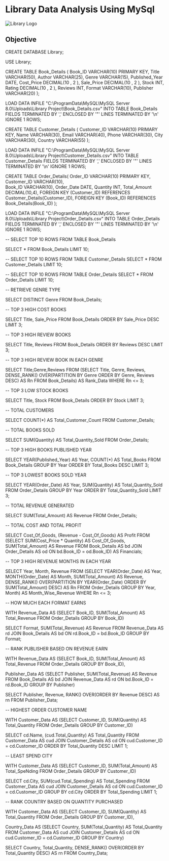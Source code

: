 # Library Data Analysis Using MySql

![Library Logo](https://github.com/Santosh96736/Library_Sql_Project/blob/main/Library_logo.jpg)

## Objective

CREATE DATABASE Library;

USE Library;

CREATE TABLE Book_Details (
    Book_ID VARCHAR(10) PRIMARY KEY,
    Title VARCHAR(50),
    Author VARCHAR(25),
    Genre VARCHAR(15),
    Published_Year DATE,
    Cost_Price DECIMAL(10 , 2 ),
    Sale_Price DECIMAL(10 , 2 ),
    Stock INT,
    Rating DECIMAL(10 , 2 ),
    Reviews INT,
    Format VARCHAR(10),
    Publisher VARCHAR(20)
);


LOAD DATA INFILE "C:\\ProgramData\\MySQL\\MySQL Server 8.0\\Uploads\\Library Project\\Book_Details.csv"
INTO TABLE Book_Details
FIELDS TERMINATED BY ','
ENCLOSED BY '"'
LINES TERMINATED BY '\n'
IGNORE 1 ROWS;


CREATE TABLE Customer_Details (
    Customer_ID VARCHAR(10) PRIMARY KEY,
    Name VARCHAR(30),
    Email VARCHAR(40),
    Phone VARCHAR(30),
    City VARCHAR(30),
    Country VARCHAR(55)
);


LOAD DATA INFILE "C:\\ProgramData\\MySQL\\MySQL Server 8.0\\Uploads\\Library Project\\Customer_Details.csv"
INTO TABLE Customer_Details
FIELDS TERMINATED BY ','
ENCLOSED BY '"'
LINES TERMINATED BY '\n'
IGNORE 1 ROWS;

CREATE TABLE Order_Details(
Order_ID VARCHAR(10) PRIMARY KEY,
Customer_ID VARCHAR(10),	
Book_ID	VARCHAR(10),
Order_Date DATE,
Quantity INT,
Total_Amount DECIMAL(10,4),
FOREIGN KEY (Customer_ID) REFERENCES Customer_Details(Customer_ID),
FOREIGN KEY (Book_ID) REFERENCES Book_Details(Book_ID)
);


LOAD DATA INFILE "C:\\ProgramData\\MySQL\\MySQL Server 8.0\\Uploads\\Library Project\\Order_Details.csv"
INTO TABLE Order_Details
FIELDS TERMINATED BY ','
ENCLOSED BY '"'
LINES TERMINATED BY '\n'
IGNORE 1 ROWS;



-- SELECT TOP 10 ROWS FROM TABLE Book_Details 

SELECT 
    *
FROM
    Book_Details
LIMIT 10; 

-- SELECT TOP 10 ROWS FROM TABLE Customer_Details
SELECT 
    *
FROM
    Customer_Details
LIMIT 10;

-- SELECT TOP 10 ROWS FROM TABLE Order_Details 
SELECT 
    *
FROM
    Order_Details
LIMIT 10;

-- RETRIEVE GENRE TYPE

SELECT DISTINCT
    Genre
FROM
    Book_Details; 

-- TOP 3 HIGH COST BOOKS

SELECT 
    Title, Sale_Price
FROM
    Book_Details
ORDER BY Sale_Price DESC
LIMIT 3; 

-- TOP 3 HIGH REVIEW BOOKS

SELECT 
    Title, Reviews
FROM
    Book_Details
ORDER BY Reviews DESC
LIMIT 3; 

-- TOP 3 HIGH REVIEW BOOK IN EACH GENRE

SELECT Title,Genre,Reviews
FROM (SELECT Title, Genre, Reviews,
	 DENSE_RANK() OVER(PARTITION BY Genre ORDER BY Genre, Reviews DESC) AS Rn
FROM Book_Details) AS Rank_Data
WHERE Rn <= 3;

-- TOP 3 LOW STOCK BOOKS

SELECT 
    Title, Stock
FROM
    Book_Details
ORDER BY Stock
LIMIT 3; 

-- TOTAL CUSTOMERS

SELECT 
    COUNT(*) AS Total_Customer_Count
FROM
    Customer_Details; 
    
-- TOTAL BOOKS SOLD

SELECT 
    SUM(Quantity) AS Total_Quantity_Sold
FROM
    Order_Details;
    
-- TOP 3 HIGH BOOKS PUBLISHED YEAR

SELECT 
    YEAR(Published_Year) AS Year, COUNT(*) AS Total_Books
FROM
    Book_Details
GROUP BY Year
ORDER BY Total_Books DESC
LIMIT 3;

-- TOP 3 LOWEST BOOKS SOLD YEAR

SELECT 
    YEAR(Order_Date) AS Year,
    SUM(Quantity) AS Total_Quantity_Sold
FROM
    Order_Details
GROUP BY Year
ORDER BY Total_Quantity_Sold
LIMIT 3; 

-- TOTAL REVENUE GENERATED 

SELECT 
    SUM(Total_Amount) AS Revenue
FROM
    Order_Details; 

-- TOTAL COST AND TOTAL PROFIT

SELECT 
    Cost_Of_Goods, (Revenue - Cost_Of_Goods) AS Profit
FROM
    (SELECT 
        SUM(Cost_Price * Quantity) AS Cost_Of_Goods,
            SUM(Total_Amount) AS Revenue
    FROM
        Book_Details AS bd
    JOIN Order_Details AS od ON bd.Book_ID = od.Book_ID) AS Financials;

-- TOP 3 HIGH REVENUE MONTHS IN EACH YEAR

SELECT Year, Month, Revenue
FROM (SELECT YEAR(Order_Date) AS Year, MONTH(Order_Date) AS Month, SUM(Total_Amount) AS Revenue,
     DENSE_RANK() OVER(PARTITION BY YEAR(Order_Date) ORDER BY SUM(Total_Amount) DESC) AS Rn
FROM Order_Details
GROUP BY Year, Month) AS Month_Wise_Revenue
WHERE Rn <= 3;

-- HOW MUCH EACH FORMAT EARNS

WITH Revenue_Data AS (SELECT 
    Book_ID, SUM(Total_Amount) AS Total_Revenue
FROM
    Order_Details
GROUP BY Book_ID) 

SELECT 
    Format, SUM(Total_Revenue) AS Revenue
FROM
    Revenue_Data AS rd
        JOIN
    Book_Details AS bd ON rd.Book_ID = bd.Book_ID
GROUP BY Format;
 
-- RANK PUBLISHER BASED ON REVENUE EARN

 WITH Revenue_Data AS (SELECT 
    Book_ID, SUM(Total_Amount) AS Total_Revenue
FROM
    Order_Details
GROUP BY Book_ID),

Publisher_Data AS (SELECT 
    Publisher, SUM(Total_Revenue) AS Revenue
FROM
    Book_Details AS bd
        JOIN
    Revenue_Data AS rd ON bd.Book_ID = rd.Book_ID
GROUP BY Publisher)

SELECT Publisher, Revenue,
	   RANK() OVER(ORDER BY Revenue DESC) AS rn
FROM Publisher_Data;

-- HIGHEST ORDER CUSTOMER NAME

WITH Customer_Data AS (SELECT 
    Customer_ID, SUM(Quantity) AS Total_Quantity
FROM
    Order_Details
GROUP BY Customer_ID)

SELECT 
    cd.Name, (cud.Total_Quantity) AS Total_Quantity
FROM
    Customer_Data AS cud
        JOIN
    Customer_Details AS cd ON cud.Customer_ID = cd.Customer_ID
ORDER BY Total_Quantity DESC
LIMIT 1;

-- LEAST SPEND CITY

WITH Customer_Data AS (SELECT 
    Customer_ID, SUM(Total_Amount) AS Total_SpeNding
FROM
    Order_Details
GROUP BY Customer_ID)

SELECT 
    cd.City, SUM(cud.Total_Spending) AS Total_Spending
FROM
    Customer_Data AS cud
        JOIN
    Customer_Details AS cd ON cud.Customer_ID = cd.Customer_ID
GROUP BY cd.City
ORDER BY Total_Spending
LIMIT 1;

-- RANK COUNTRY BASED ON QUANTITY PURCHASED

WITH Customer_Data AS (SELECT 
    Customer_ID, SUM(Quantity) AS Total_Quantity
FROM
    Order_Details
GROUP BY Customer_ID),

 Country_Data AS (SELECT 
    Country, SUM(Total_Quantity) AS Total_Quantity
FROM
    Customer_Data AS cud
        JOIN
    Customer_Details AS cd ON cud.Customer_ID = cd.Customer_ID
GROUP BY Country) 

SELECT Country, Total_Quantity,
      DENSE_RANK() OVER(ORDER BY Total_Quantity DESC) AS rn
FROM Country_Data;
